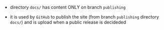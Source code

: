 
* directory `docs/` has content ONLY on branch `publishing`

* it is used by `GitHub` to publish the site (from branch `publishing` directory `docs/`) and is upload when a public release is decideded
